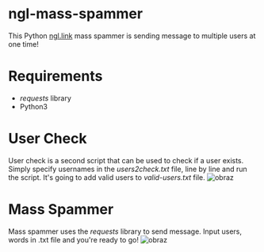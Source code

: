# ngl-mass-spammer
This Python [ngl.link](https://ngl.link/) mass spammer is sending message to multiple users at one time! 

# Requirements
- *requests* library
- Python3

# User Check
User check is a second script that can be used to check if a user exists. Simply specify usernames in the *users2check.txt* file, line by line and run the script. It's going to add valid users to *valid-users.txt* file.
![obraz](https://github.com/user-attachments/assets/800824a0-a95d-4b73-9271-d66bcfab1a54) 

# Mass Spammer
Mass spammer uses the *requests* library to send message. Input users, words in .txt file and you're ready to go! 
![obraz](https://github.com/user-attachments/assets/aa0533dc-c068-4113-a342-19609847cbef)
